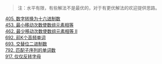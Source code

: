 > 注：水平有限，有些解法不是最优的，对于有更优解法的欢迎提供思路。 

[405. 数字转换为十六进制数](405.md)<br>
[453. 最小移动次数使数组元素相等](453.md)<br>
[462. 最少移动次数使数组元素相等 II](462.md)<br>
[692. 前K个高频单词](692.md)<br>
[693. 交替位二进制数](693.md)<br>
[792. 匹配子序列的单词数](792.md)<br>
[917. 仅仅反转字母](917.md)<br>